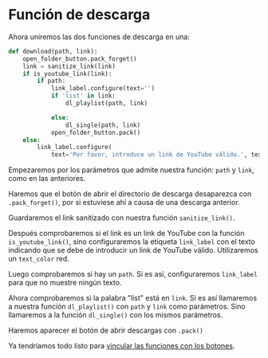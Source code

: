 # Función de descarga

Ahora uniremos las dos funciones de descarga en una:

```python
def download(path, link):
    open_folder_button.pack_forget()
    link = sanitize_link(link)
    if is_youtube_link(link):
        if path:
            link_label.configure(text='')
            if 'list' in link:
                dl_playlist(path, link)

            else:
                dl_single(path, link)
            open_folder_button.pack()
    else:
        link_label.configure(
            text='Por favor, introduce un link de YouTube válido.', text_color='red')
```

Empezaremos por los parámetros que admite nuestra función: `path` y `link`, como en las anteriores.

Haremos que el botón de abrir el directorio de descarga desaparezca con `.pack_forget()`, por si estuviese ahí a causa de una descarga anterior.

Guardaremos el link sanitizado con nuestra función `sanitize_link()`.

Después comprobaremos si el link es un link de YouTube con la función `is_youtube_link()`, sino configuraremos la etiqueta `link_label` con el texto indicando que se debe de introducir un link de YouTube válido. Utilizaremos un `text_color` red.

Luego comprobaremos si hay un `path`. Si es así, configuraremos `link_label` para que no muestre ningún texto.

Ahora comprobaremos si la palabra "list" está en `link`. Si es así llamaremos a nuestra función `dl_playlist()` con `path` y `link` como parámetros. Sino llamaremos a la función `dl_single()` con los mismos parámetros.

Haremos aparecer el botón de abrir descargas con `.pack()`

Ya tendríamos todo listo para [vincular las funciones con los botones](vinculacion.md).
